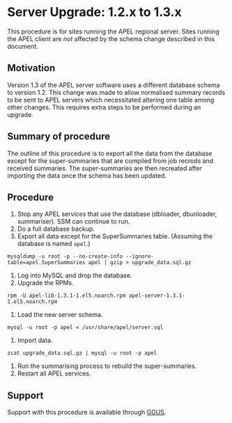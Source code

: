 # Server Upgrade: 1.2.x to 1.3.x

This procedure is for sites running the APEL regional server. Sites running the APEL client are _not_ affected by the schema change described in this document.

## Motivation

Version 1.3 of the APEL server software uses a different database schema to version 1.2. This change was made to allow normalised summary records to be sent to APEL servers which necessitated altering one table among other changes. This requires extra steps to be performed during an upgrade.

## Summary of procedure

The outline of this procedure is to export all the data from the database except for the super-summaries that are compiled from job recrods and received summaries. The super-summaries are then recreated after importing the data once the schema has been updated.

## Procedure

1. Stop any APEL services that use the database (dbloader, dbunloader, summariser). SSM can continue to run.
1. Do a full database backup.
1. Export all data except for the SuperSummaries table. (Assuming the database is named `apel`.)

  ```shell
  mysqldump -u root -p --no-create-info --ignore-table=apel.SuperSummaries apel | gzip > upgrade_data.sql.gz
  ```
1. Log into MySQL and drop the database.
1. Upgrade the RPMs.

  ```shell
  rpm -U apel-lib-1.3.1-1.el5.noarch.rpm apel-server-1.3.1-1.el5.noarch.rpm
  ```
1. Load the new server schema.

  ```shell
  mysql -u root -p apel < /usr/share/apel/server.sql
  ```
1. Import data.

  ```shell
  zcat upgrade_data.sql.gz | mysql -u root -p apel
  ```
1. Run the summarising process to rebuild the super-summaries.
1. Restart all APEL services.

## Support

Support with this procedure is available through [GGUS](https://ggus.eu/).
